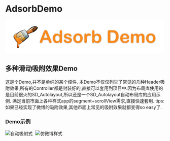 # AdsorbDemo
<img width="500" height="" src="https://github.com/Shin1122/AdsorbDemo/blob/master/AdsorbDemo.png"/>

## 多种滑动吸附效果Demo
这是个Demo,并不是单纯的某个控件.
本Demo不仅仅列举了常见的几种Header吸附效果,所有的Controller都是封装好的,直接可以套用到项目中.因为布局库使用的是目前很火的SD_Autolayout,所以还是一个SD_Autolayout自动布局库的应用示例.
满足当前市面上各种样式app的segment+scrollView需求,直接快速套用.
tips:如果已经实现了微博的吸附效果,其他市面上常见的吸附效果就都变得so easy了.

### Demo示例
<img width="260" height="" src="https://github.com/Shin1122/AdsorbDemo/blob/master/demo1.2.gif" alt="自动吸附式" />  <img width="260" height="" src="https://github.com/Shin1122/AdsorbDemo/blob/master/weibodemo.gif" alt="仿微博样式" />

